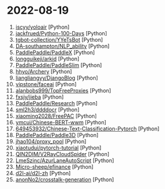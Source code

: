 # 2022-08-19

1. [iscyy/yoloair](https://github.com/iscyy/yoloair "🔥🔥🔥YOLOAir：Including YOLOv5, YOLOv7, Transformer, YOLOX, YOLOR and other networks... Support to improve backbone, head, loss, IoU, NMS...The original version was created based on YOLOv5") [Python]
2. [jackfrued/Python-100-Days](https://github.com/jackfrued/Python-100-Days "Python - 100天从新手到大师") [Python]
3. [tgbot-collection/YYeTsBot](https://github.com/tgbot-collection/YYeTsBot "🎬 人人影视bot，完全对接人人影视全部无删减资源") [Python]
4. [DA-southampton/NLP_ability](https://github.com/DA-southampton/NLP_ability "总结梳理自然语言处理工程师(NLP)需要积累的各方面知识，包括面试题，各种基础知识，工程能力等等，提升核心竞争力") [Python]
5. [PaddlePaddle/PaddleX](https://github.com/PaddlePaddle/PaddleX "PaddlePaddle End-to-End Development Toolkit（『飞桨』深度学习全流程开发工具）") [Python]
6. [longguikeji/arkid](https://github.com/longguikeji/arkid "一账通是一款开源的统一身份认证授权管理解决方案，支持多种标准协议(LDAP, OAuth2, SAML, OpenID)，细粒度权限控制，完整的WEB管理功能，钉钉、企业微信集成等，QQ group: 167885406") [Python]
7. [PaddlePaddle/PaddleSlim](https://github.com/PaddlePaddle/PaddleSlim "PaddleSlim is an open-source library for deep model compression and architecture search.") [Python]
8. [hhyo/Archery](https://github.com/hhyo/Archery "SQL 审核查询平台") [Python]
9. [liangliangyy/DjangoBlog](https://github.com/liangliangyy/DjangoBlog "🍺基于Django的博客系统") [Python]
10. [vipstone/faceai](https://github.com/vipstone/faceai "一款入门级的人脸、视频、文字检测以及识别的项目.") [Python]
11. [alanbobs999/TopFreeProxies](https://github.com/alanbobs999/TopFreeProxies "高质量免费节点分享，以及订阅链接收集。") [Python]
12. [fxsjy/jieba](https://github.com/fxsjy/jieba "结巴中文分词") [Python]
13. [PaddlePaddle/Research](https://github.com/PaddlePaddle/Research "novel deep learning research works with PaddlePaddle") [Python]
14. [sml2h3/ddddocr](https://github.com/sml2h3/ddddocr "带带弟弟 通用验证码识别OCR pypi版") [Python]
15. [xiaoming2028/FreePAC](https://github.com/xiaoming2028/FreePAC "科学上网/翻墙梯子/自由上网/SS/SSR/V2Ray/Brook 搭建教程 免费机场、VPN工具") [Python]
16. [ymcui/Chinese-BERT-wwm](https://github.com/ymcui/Chinese-BERT-wwm "Pre-Training with Whole Word Masking for Chinese BERT（中文BERT-wwm系列模型）") [Python]
17. [649453932/Chinese-Text-Classification-Pytorch](https://github.com/649453932/Chinese-Text-Classification-Pytorch "中文文本分类，TextCNN，TextRNN，FastText，TextRCNN，BiLSTM_Attention，DPCNN，Transformer，基于pytorch，开箱即用。") [Python]
18. [PaddlePaddle/Paddle3D](https://github.com/PaddlePaddle/Paddle3D "") [Python]
19. [jhao104/proxy_pool](https://github.com/jhao104/proxy_pool "Python爬虫代理IP池(proxy pool)") [Python]
20. [xiaotudui/pytorch-tutorial](https://github.com/xiaotudui/pytorch-tutorial "PyTorch深度学习快速入门教程（绝对通俗易懂！）") [Python]
21. [QIN2DIM/V2RayCloudSpider](https://github.com/QIN2DIM/V2RayCloudSpider "​🚀 采集|免费|优质|的订阅链接；科学上网，从娃娃抓起！") [Python]
22. [LmeSzinc/AzurLaneAutoScript](https://github.com/LmeSzinc/AzurLaneAutoScript "Azur Lane bot (CN/EN/JP/TW) 碧蓝航线脚本 | 无缝委托科研，全自动大世界") [Python]
23. [Micro-sheep/efinance](https://github.com/Micro-sheep/efinance "efinance 是一个可以快速获取基金、股票、债券、期货数据的 Python 库，回测以及量化交易的好帮手！🚀🚀🚀") [Python]
24. [d2l-ai/d2l-zh](https://github.com/d2l-ai/d2l-zh "《动手学深度学习》：面向中文读者、能运行、可讨论。中英文版被55个国家的300所大学用于教学。") [Python]
25. [anonNo2/crosstalk-generation](https://github.com/anonNo2/crosstalk-generation "Code and data for crosstalk text generation tasks, exploring whether large models and pre-trained language models can understand humor.") [Python]
